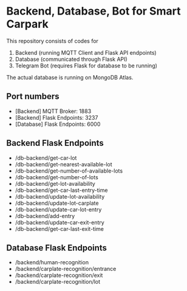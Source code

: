 # Backend, Database, Bot for Smart Carpark

This repository consists of codes for

1. Backend (running MQTT Client and Flask API endpoints)
2. Database (communicated through Flask API)
3. Telegram Bot (requires Flask for database to be running)

The actual database is running on MongoDB Atlas.

## Port numbers

- [Backend] MQTT Broker: 1883
- [Backend] Flask Endpoints: 3237
- [Database] Flask Endpoints: 6000

## Backend Flask Endpoints

- /db-backend/get-car-lot
- /db-backend/get-nearest-available-lot
- /db-backend/get-number-of-available-lots
- /db-backend/get-number-of-lots
- /db-backend/get-lot-availability
- /db-backend/get-car-last-entry-time
- /db-backend/update-lot-availability
- /db-backend/update-lot-carplate
- /db-backend/update-car-lot-entry
- /db-backend/add-entry
- /db-backend/update-car-exit-entry
- /db-backend/get-car-last-exit-time

## Database Flask Endpoints

- /backend/human-recognition
- /backend/carplate-recognition/entrance
- /backend/carplate-recognition/exit
- /backend/carplate-recognition/lot
